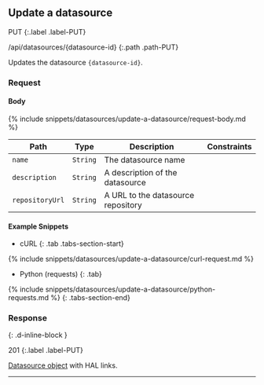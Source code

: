 ## Update a datasource

PUT
{:.label .label-PUT}

/api/datasources/{datasource-id}
{:.path .path-PUT}

Updates the datasource `{datasource-id}`.

### Request

#### Body

{% include snippets/datasources/update-a-datasource/request-body.md %}

Path | Type | Description | Constraints
---- | ---- | ----------- | -----------
`name` | `String` | The datasource name | 
`description` | `String` | A description of the datasource |
`repositoryUrl` | `String` | A URL to the datasource repository | 

#### Example Snippets
- cURL
{: .tab .tabs-section-start}

{% include snippets/datasources/update-a-datasource/curl-request.md %}

- Python (requests)
{: .tab}

{% include snippets/datasources/update-a-datasource/python-requests.md %}
{: .tabs-section-end}

### Response
{: .d-inline-block }

201
{:.label .label-PUT}

[Datasource object](#datasource-object) with HAL links.

---
